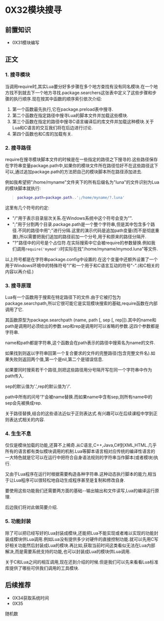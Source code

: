 # 0X32模块搜寻

## 前置知识

* 0X31模块编写

## 正文

### 1. 搜寻模块

当调用require时,其实Lua要分好多步骤在多个地方查找有没有同名模块.在一个地方找不到就去下一个地方寻找.package.searchers这张表中定义了这些步骤和步骤的执行顺序.现在按其中函数的顺序索引依次介绍:

1. 第一个函数最先执行,它在package.preload表中搜寻.
1. 第二个函数在指定路径中搜寻Lua的脚本文件并加载这些模块.
1. 第三个函数在指定的路径中搜寻C语言编译后的库文件并加载这种模块.关于Lua和C语言的交互我们将在后边进行讨论.
1. 第四个函数也和C库的加载有关.

### 2. 搜寻路径

require在搜寻模块脚本文件的时候是在一些指定的路径之下搜寻的.这些路径保存在字符串变量package.path中,如果你的模块文件所在路径恰好不在这些路径这下可以,通过追加package.path的方法把自己的模块脚本所在路径添加进去.

例如我希望把"/home/myname"文件夹下的所有后缀名为"luna"的文件识别为Lua的模块脚本就执行:

>```lua
>package.path=package.path..';/home/myname/?.luna'
>```

这里有几个符号的约定:

* "/"用于表示目录层次关系.在Windows系统中这个符号会变为"\".
* ";"用于分割两个目录.package.path是一个整个字符串,但是其中包含多个路径.不同的路径中用";"进行分隔.这里的演示代码是追加path变量(而不是彻底重置),所以需要把我们追加的路径前加一个分号,用于和原来的路径分隔开.
* "?"路径中的问号是个占位符.在实际搜索中它会被require的参数替换.例如我们调用`require('mymod')`时实际在找"/home/myname/mymod.luna"等文件.

以上符号都是在字符串package.config中设置的.在这个变量中还额外设置了一个用于Windows环境中的特殊符号"!"和一个用于和C语言互动的符号"-".(和C相关的内容以再介绍.)

### 3. 搜寻原理

Lua有一个函数用于搜索在特定路径下的文件.由于它被打包为package.searchpath,所以它很可能它是实现模块搜索的基础,require函数在内部调用了它.

其函数原型为package.searchpath (name, path [, sep [, rep]]).其中的name和path是调用时必须给出的参数.sep和rep是调用时可以省略的参数.这四个参数都是字符串.

name和path都是字符串,这个函数会在path表示的路径中搜索名为name的文件.

如果找到则返以字符串回第一个复合要求的文件的完整路径(包含完整文件名).如果失败则返回两个值,第一个是nil,第二个是错误信息.

如果要同时搜索若干个路径,则把这些路径用分号隔开写在同一个字符串中作为path传入.

sep的默认值为'.',rep的默认值为'/'.

path中所有的问号'?'会被name替换.而如果name中含有sep,则所有name中的sep会先被换成rep.

关于路径替换,结合的这些语法近似于正则表达式.有兴趣可以在后续课程中学到正则表达式相关的内容.

### 4. 生生不息

仅仅是模块加载的功能,还算不上稀奇.从C语言,C++,Java,C#到XML,HTML.几乎所有的语言都有类似模块调用的机制.Lua等脚本语言相对应传统的编译性语言的一大特色就是它可以在运行中把符合自身语法规则的字符串当作脚本(或者模块)执行.

又由于Lua程序在运行时根据需要构造各种字符串.这种动态执行脚本的能力,相当于让Lua程序可以很轻松地自动生成程序甚至是复制和修改自身.

要使用这些功能我们还需要两方面的基础--输出输出和文件读写,Lua的编译运行原理.

后边我们将对此做简要介绍.

### 5. 功能封装

除了可以把已经写好的Lua封装成模块,还能把Lua不能实现或者难以实现的功能封装成模块供Lua调用.例如Lua没有提供多少对硬件的直接控制功能.就可以先用C写好相关功能然后封装成Lua的模块.再比如,获取当前时间这类看似无法在Lua内部解决,而是需要系统支持的功能,也可以封装成Lua的模块供Lua调用.

关于C和Lua之间的相互调用,现在还到介绍的时候.但是我们可以先来看看Lua标准库提供了哪些可供我们调用的工具模块.

## 后续推荐

* 0X34获取系统时间
* 0X35

随机数